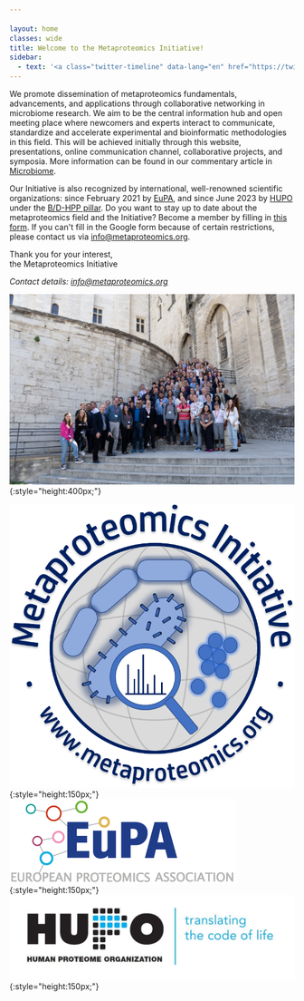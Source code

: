 ```yaml
---

layout: home
classes: wide
title: Welcome to the Metaproteomics Initiative!
sidebar:
  - text: '<a class="twitter-timeline" data-lang="en" href="https://twitter.com/MetaP_Init?ref_src=twsrc%5Etfw">Tweets by MetaP_Init</a> <script async src="https://platform.twitter.com/widgets.js" charset="utf-8"></script>'
---
```

<style>
.sidebar:not(.sticky) {
  display: none;
}
.entries-list h2 {
  margin-top: 0;
  font-size: 1em;
}
</style>

We promote dissemination of metaproteomics fundamentals, advancements, and applications through collaborative networking in microbiome research. We aim to be the central information hub and open meeting place where newcomers and experts interact to communicate, standardize and accelerate experimental and bioinformatic methodologies in this field. This will be achieved initially through this website, presentations, online communication channel, collaborative projects, and symposia. More information can be found in our commentary article in [Microbiome](https://microbiomejournal.biomedcentral.com/articles/10.1186/s40168-021-01176-w).

Our Initiative is also recognized by international, well-renowned scientific organizations: since February 2021 by [EuPA](https://eupa.org/), and since June 2023 by [HUPO](https://hupo.org/) under the [B/D-HPP pillar](https://hupo.org/B/D-HPP).
Do you want to stay up to date about the metaproteomics field and the Initiative? Become a member by filling in [this form](https://forms.gle/zAqJDPZNvf7vSoNi9). If you can't fill in the Google form because of certain restrictions, please contact us via [info@metaproteomics.org](mailto:info@metaproteomics.org).

Thank you for your interest,<br>
the Metaproteomics Initiative


*Contact details: [info@metaproteomics.org](mailto:info@metaproteomics.org)*

![group picture](/assets/images/avignon_group.jpg){:style="height:400px;"}

![mpi logo](assets/images/mpilogo.png){:style="height:150px;"}
![EuPA logo](assets/images/eupalogo.png){:style="height:150px;"}
![HUPO logo](assets/images/hupologo.jpg){:style="height:150px;"}
